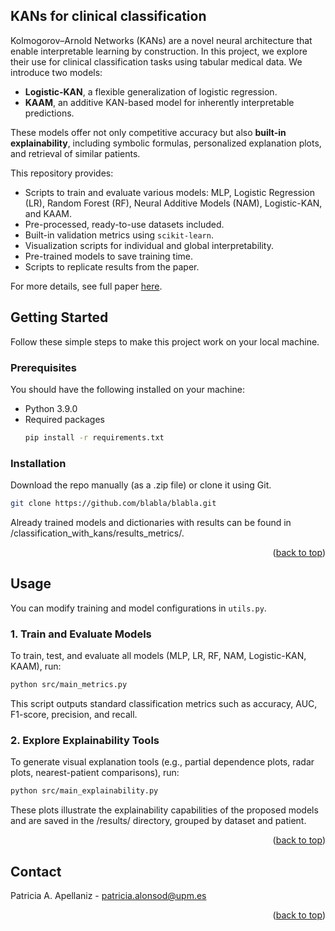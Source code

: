 <!-- ABOUT THE PROJECT -->
## KANs for clinical classification

Kolmogorov–Arnold Networks (KANs) are a novel neural architecture that enable interpretable learning by construction. In this project, we explore their use for clinical classification tasks using tabular medical data. We introduce two models:
- **Logistic-KAN**, a flexible generalization of logistic regression.
- **KAAM**, an additive KAN-based model for inherently interpretable predictions.

These models offer not only competitive accuracy but also **built-in explainability**, including symbolic formulas, personalized explanation plots, and retrieval of similar patients.


This repository provides:
- Scripts to train and evaluate various models: MLP, Logistic Regression (LR), Random Forest (RF), Neural Additive Models (NAM), Logistic-KAN, and KAAM.
- Pre-processed, ready-to-use datasets included.
- Built-in validation metrics using `scikit-learn`.
- Visualization scripts for individual and global interpretability.
- Pre-trained models to save training time.
- Scripts to replicate results from the paper.

For more details, see full paper [here](https://arxiv.org/blabla).


<!-- GETTING STARTED -->
## Getting Started
Follow these simple steps to make this project work on your local machine.

### Prerequisites
You should have the following installed on your machine:

* Python 3.9.0
* Required packages
  ```sh
  pip install -r requirements.txt
  ```

### Installation

Download the repo manually (as a .zip file) or clone it using Git.
   ```sh
   git clone https://github.com/blabla/blabla.git
   ```

Already trained models and dictionaries with results can be found in /classification_with_kans/results_metrics/.


<p align="right">(<a href="#readme-top">back to top</a>)</p>

<!-- USAGE EXAMPLES -->
## Usage

You can modify training and model configurations in `utils.py`.

### 1. Train and Evaluate Models

To train, test, and evaluate all models (MLP, LR, RF, NAM, Logistic-KAN, KAAM), run:
   ```sh
   python src/main_metrics.py
   ```
This script outputs standard classification metrics such as accuracy, AUC, F1-score, precision, and recall.

### 2. Explore Explainability Tools
To generate visual explanation tools (e.g., partial dependence plots, radar plots, nearest-patient comparisons), run:
   ```sh
   python src/main_explainability.py
   ```

These plots illustrate the explainability capabilities of the proposed models and are saved in the /results/ directory, grouped by dataset and patient.



<p align="right">(<a href="#readme-top">back to top</a>)</p>



[//]: # (<!-- LICENSE -->)

[//]: # (## License)

[//]: # ()
[//]: # (Distributed under the XXX License. See `LICENSE.txt` for more information.)

[//]: # ()
[//]: # (<p align="right">&#40;<a href="#readme-top">back to top</a>&#41;</p>)



<!-- CONTACT -->
## Contact

Patricia A. Apellaniz - patricia.alonsod@upm.es

<p align="right">(<a href="#readme-top">back to top</a>)</p>


[//]: # (<!-- ACKNOWLEDGMENTS -->)

[//]: # (## Acknowledgments)

[//]: # ()
[//]: # (* []&#40;&#41;)

[//]: # (* []&#40;&#41;)

[//]: # (* []&#40;&#41;)

[//]: # (<p align="right">&#40;<a href="#readme-top">back to top</a>&#41;</p>)

